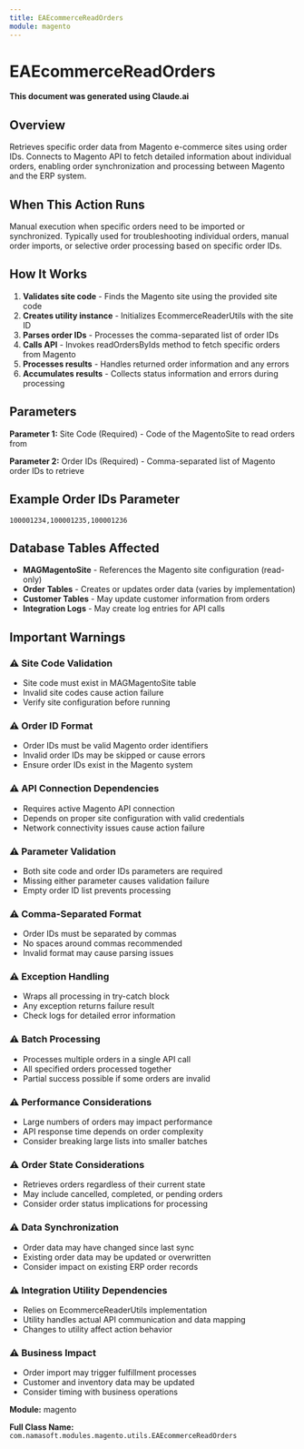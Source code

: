 ```yaml
---
title: EAEcommerceReadOrders
module: magento
---
```



<div class='entity-flows'>

# EAEcommerceReadOrders

**This document was generated using Claude.ai**

## Overview

Retrieves specific order data from Magento e-commerce sites using order IDs. Connects to Magento API to fetch detailed information about individual orders, enabling order synchronization and processing between Magento and the ERP system.

## When This Action Runs

Manual execution when specific orders need to be imported or synchronized. Typically used for troubleshooting individual orders, manual order imports, or selective order processing based on specific order IDs.

## How It Works

1. **Validates site code** - Finds the Magento site using the provided site code
2. **Creates utility instance** - Initializes EcommerceReaderUtils with the site ID
3. **Parses order IDs** - Processes the comma-separated list of order IDs
4. **Calls API** - Invokes readOrdersByIds method to fetch specific orders from Magento
5. **Processes results** - Handles returned order information and any errors
6. **Accumulates results** - Collects status information and errors during processing

## Parameters

**Parameter 1:** Site Code (Required) - Code of the MagentoSite to read orders from

**Parameter 2:** Order IDs (Required) - Comma-separated list of Magento order IDs to retrieve

## Example Order IDs Parameter

```
100001234,100001235,100001236
```

## Database Tables Affected

- **MAGMagentoSite** - References the Magento site configuration (read-only)
- **Order Tables** - Creates or updates order data (varies by implementation)
- **Customer Tables** - May update customer information from orders
- **Integration Logs** - May create log entries for API calls

## Important Warnings

### ⚠️ Site Code Validation
- Site code must exist in MAGMagentoSite table
- Invalid site codes cause action failure
- Verify site configuration before running

### ⚠️ Order ID Format
- Order IDs must be valid Magento order identifiers
- Invalid order IDs may be skipped or cause errors
- Ensure order IDs exist in the Magento system

### ⚠️ API Connection Dependencies
- Requires active Magento API connection
- Depends on proper site configuration with valid credentials
- Network connectivity issues cause action failure

### ⚠️ Parameter Validation
- Both site code and order IDs parameters are required
- Missing either parameter causes validation failure
- Empty order ID list prevents processing

### ⚠️ Comma-Separated Format
- Order IDs must be separated by commas
- No spaces around commas recommended
- Invalid format may cause parsing issues

### ⚠️ Exception Handling
- Wraps all processing in try-catch block
- Any exception returns failure result
- Check logs for detailed error information

### ⚠️ Batch Processing
- Processes multiple orders in a single API call
- All specified orders processed together
- Partial success possible if some orders are invalid

### ⚠️ Performance Considerations
- Large numbers of orders may impact performance
- API response time depends on order complexity
- Consider breaking large lists into smaller batches

### ⚠️ Order State Considerations
- Retrieves orders regardless of their current state
- May include cancelled, completed, or pending orders
- Consider order status implications for processing

### ⚠️ Data Synchronization
- Order data may have changed since last sync
- Existing order data may be updated or overwritten
- Consider impact on existing ERP order records

### ⚠️ Integration Utility Dependencies
- Relies on EcommerceReaderUtils implementation
- Utility handles actual API communication and data mapping
- Changes to utility affect action behavior

### ⚠️ Business Impact
- Order import may trigger fulfillment processes
- Customer and inventory data may be updated
- Consider timing with business operations

**Module:** magento

**Full Class Name:** `com.namasoft.modules.magento.utils.EAEcommerceReadOrders`


</div>